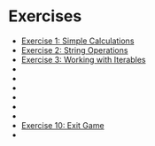 # Exercises

* [Exercise 1: Simple Calculations](exercise/exercise_01.md)
* [Exercise 2: String Operations](exercise/exercise_02.md)
* [Exercise 3: Working with Iterables](exercise/exercise_03.md)
* [](exercise/exercise_04.md)
* [](exercise/exercise_05.md)
* [](exercise/exercise_06.md)
* [](exercise/exercise_07.md)
* [](exercise/exercise_08.md)
* [](exercise/exercise_09.md)
* [Exercise 10: Exit Game](exercise/exercise_10.md)
* [](exercise/exercise_.md)